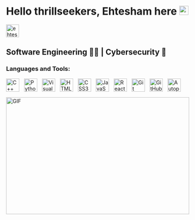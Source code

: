 # Hello thrillseekers, Ehtesham here  <img src="https://media.giphy.com/media/hvRJCLFzcasrR4ia7z/giphy.gif" width="25px">
<a href="https://www.linkedin.com/in/syed-ehtesham/">
  <img align="left" alt="ehtesham's LinkedIn" width="35px" src="https://raw.githubusercontent.com/peterthehan/peterthehan/master/assets/linkedin.svg" />
</a>

<br/>
<br/>

## Software Engineering 👨‍💻  |  Cybersecurity 🔐

### Languages and Tools:

<img align="left" alt="C++" width="36px" src="https://user-images.githubusercontent.com/72091404/163169450-a3ccab03-154c-490d-b014-8b7e74d2b205.png" style="padding-right:10px;" />

<img align="left" alt="Python" width="36px" src="https://user-images.githubusercontent.com/72091404/163054840-352dbb67-d10e-476f-9039-06f1ce37494e.png" style="padding-right:10px;" />
<img align="left" alt="Visual Studio Code" width="36px" src="https://cdn.jsdelivr.net/gh/devicons/devicon/icons/vscode/vscode-original.svg" style="padding-right:10px;" />
<img align="left" alt="HTML5" width="36px" src="https://cdn.jsdelivr.net/gh/devicons/devicon/icons/html5/html5-original.svg" style="padding-right:10px;" />
<img align="left" alt="CSS3" width="36px" src="https://cdn.jsdelivr.net/gh/devicons/devicon/icons/css3/css3-original.svg" style="padding-right:10px;" />
<img align="left" alt="JavaScript" width="36px" src="https://cdn.jsdelivr.net/gh/devicons/devicon/icons/javascript/javascript-original.svg" style="padding-right:10px;" />
<img align="left" alt="React" width="36px" src="https://cdn.jsdelivr.net/gh/devicons/devicon/icons/react/react-original.svg" style="padding-right:10px;" />

<img align="left" alt="Git" width="36px" src="https://cdn.jsdelivr.net/gh/devicons/devicon/icons/git/git-original.svg" style="padding-right:10px;" />
<img align="left" alt="GitHub" width="36px" src="https://user-images.githubusercontent.com/3369400/139447912-e0f43f33-6d9f-45f8-be46-2df5bbc91289.png" style="padding-right:10px;" />

<img align="left" alt="Autopsy" width="36px" src="https://user-images.githubusercontent.com/72091404/163054082-6eeeb309-3b61-4a70-be80-7daeccc75437.jpeg" style="padding-right:10px;" />

<br/>
<br/>
<br/>


<img alt="GIF" src="https://user-images.githubusercontent.com/72091404/163170796-25a2721e-6982-41a4-a825-1f8b745d72c0.gif" width="500" height="320" />




